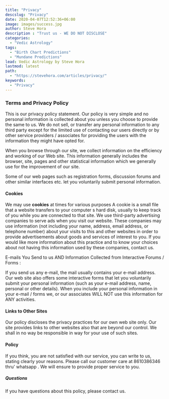 ```yaml
---
title: "Privacy"
descslug: "Privacy"
date: 2020-04-07T12:52:36+06:00
image: images/success.jpg
author: Steve Hora
description : "Trust us - WE DO NOT DISCLOSE"
categories: 
  - "Vedic Astrology"
tags:
  - "Birth Chart Predictions"
  - "Mundane Predictions"
lead: Vedic Astrology by Steve Hora
lastmod: latest 
path:
  - "https://stevehora.com/articles/privacy/"
keywords:
  - "Privacy"
---
```


### Terms and Privacy Policy

This is our privacy policy statement. Our policy is very simple and no personal information is collected about you unless you choose to provide the same to us. We do not sell, or transfer any personal information to any third party except for the limited use of contacting our users directly or by other service providers / associates for providing the users with the information they might have opted for.

When you browse through our site, we collect information on the efficiency and working of our Web site. This information generally includes the browser, site, pages and other statistical information which we generally use for the improvement of our site.

Some of our web pages such as registration forms, discussion forums and other similar interfaces etc. let you voluntarily submit personal information.

#### Cookies

We may use  **cookies** at times for various purposes A cookie is a small file that a website transfers to your computer s hard disk, usually to keep track of you while you are connected to that site. We use third-party advertising companies to serve ads when you visit our website. These companies may use information (not including your name, address, email address, or telephone number) about your visits to this and other websites in order to provide advertisements about goods and services of interest to you. If you would like more information about this practice and to know your choices about not having this information used by these companies, contact us.

E-mails You Send to us AND Information Collected from Interactive Forums / Forms :

If you send us any e-mail, the mail usually contains your e-mail address. Our web site also offers some interactive forms that let you voluntarily submit your personal information (such as your e-mail address, name, personal or other details). When you include your personal information in your e-mail / forms we, or our associates WILL NOT use this information for ANY activities.

#### Links to Other Sites

Our policy discloses the privacy practices for our own web site only. Our site provides links to other websites also that are beyond our control. We shall in no way be responsible in way for your use of such sites.

#### Policy

If you think, you are not satisfied with our service, you can write to us, stating clearly your reasons. Please call our customer care at 8610386346 thru' whatsapp . We will ensure to provide proper service to you.

##### Questions

If you have questions about this policy, please contact us.